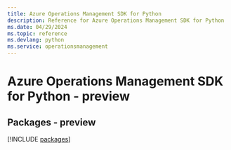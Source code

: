 ```yaml
---
title: Azure Operations Management SDK for Python
description: Reference for Azure Operations Management SDK for Python
ms.date: 04/29/2024
ms.topic: reference
ms.devlang: python
ms.service: operationsmanagement
---
```

# Azure Operations Management SDK for Python - preview
## Packages - preview
[!INCLUDE [packages](operations-management-index.md)]